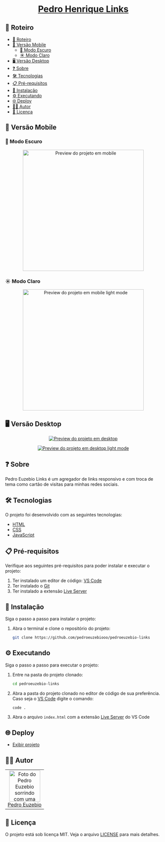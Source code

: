 <h1 align="center">
  <a href="https://pedroeuzebio-links.vercel.app">
    Pedro Henrique Links
  </a>
</h1>

## 📃 Roteiro

- [📃 Roteiro](#-roteiro)
- [📱 Versão Mobile](#-versão-mobile)
  - [🌙 Modo Escuro](#-modo-escuro)
  - [☀️ Modo Claro](#️-modo-claro)
- [🖥️ Versão Desktop](#️-versão-desktop)
- [❓ Sobre](#-sobre)
- [🛠️ Tecnologias](#️-tecnologias)
- [📋 Pré-requisitos](#-pré-requisitos)
- [🔧 Instalação](#-instalação)
- [⚙️ Executando](#️-executando)
- [🌐 Deploy](#-deploy)
- [🧑‍💻 Autor](#-autor)
- [📝 Licença](#-licença)

## 📱 Versão Mobile

### 🌙 Modo Escuro

<p align="center">
  <a href="https://pedroeuzebio-links.vercel.app/">
    <img src="./.github/preview-mobile.png" alt="Preview do projeto em mobile" width="390px" />
  </a>
</p>

### ☀️ Modo Claro

<p align="center">
  <a href="https://pedroeuzebio-links.vercel.app/">
    <img src="./.github/preview-mobile-light.png" alt="Preview do projeto em mobile light mode" width="390px" />
  </a>
</p>

## 🖥️ Versão Desktop

<p align="center">
  <a href="https://pedroeuzebio-links.vercel.app/">
    <img src="./.github/preview-desktop.png" alt="Preview do projeto em desktop" />
  </a>
</p>

<p align="center">
  <a href="https://pedroeuzebio-links.vercel.app/">
    <img src="./.github/preview-desktop-light.png" alt="Preview do projeto em desktop light mode" />
  </a>
</p>

## ❓ Sobre

Pedro Euzebio Links é um agregador de links responsivo e com troca de tema como cartão de visitas para minhas redes sociais.

## 🛠️ Tecnologias

O projeto foi desenvolvido com as seguintes tecnologias:

- [HTML](https://developer.mozilla.org/pt-BR/docs/Web/HTML)
- [CSS](https://developer.mozilla.org/pt-BR/docs/Web/CSS)
- [JavaScript](https://developer.mozilla.org/pt-BR/docs/Web/Javascript)

## 📋 Pré-requisitos

Verifique aos seguintes pré-requisitos para poder instalar e executar o projeto:

1. Ter instalado um editor de código: [VS Code](https://code.visualstudio.com/download/)
2. Ter instalado o [Git](https://git-scm.com/downloads/)
3. Ter instalado a extensão [Live Server](https://marketplace.visualstudio.com/items?itemName=ritwickdey.LiveServer)

## 🔧 Instalação

Siga o passo a passo para instalar o projeto:

1. Abra o terminal e clone o repositório do projeto:

   ```bash
   git clone https://github.com/pedroeuzebiooo/pedroeuzebio-links
   ```

## ⚙️ Executando

Siga o passo a passo para executar o projeto:

1. Entre na pasta do projeto clonado:

   ```bash
   cd pedroeuzebio-links
   ```

2. Abra a pasta do projeto clonado no editor de código de sua preferência. Caso seja o [VS Code](https://code.visualstudio.com/download/) digite o comando:

   ```bash
   code .
   ```

3. Abra o arquivo `index.html` com a extensão [Live Server](https://marketplace.visualstudio.com/items?itemName=ritwickdey.LiveServer) do VS Code

## 🌐 Deploy

- [Exibir projeto](https://pedroeuzebio-links.netlify.app/)

## 🧑‍💻 Autor

<table>
  <tr>
    <td align="center">
      <a href="https://github.com/pedroeuzebiooo">
        <img src="https://github.com/pedroeuzebiooo.png" alt="Foto do Pedro Euzebio sorrindo com uma camisa social azul clara." width="100"
        />
        <br />
        Pedro Euzebio
      </a>
    </td>
  </tr>
</table>

## 📝 Licença

O projeto está sob licença MIT. Veja o arquivo [LICENSE](./LICENSE) para mais detalhes.
